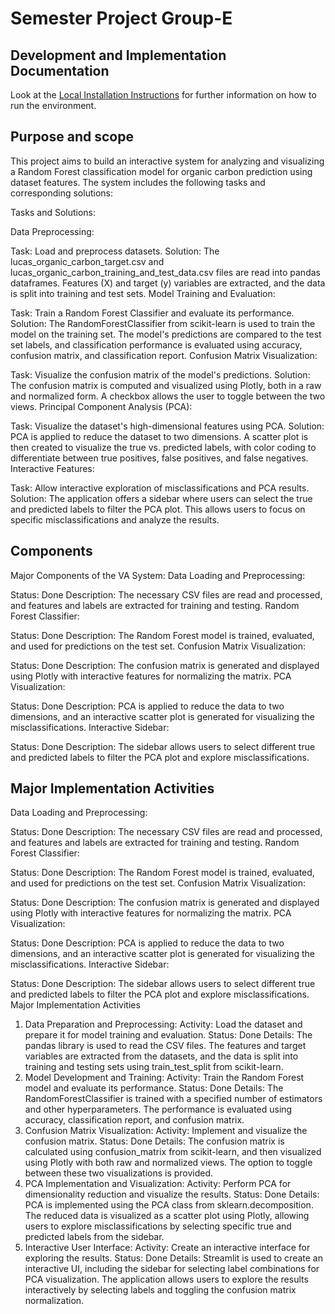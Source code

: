 # Semester Project Group-E

## Development and Implementation Documentation
Look at the [Local Installation Instructions](docs/local-install-instructions.md) for further information on how to run the environment.

## Purpose and scope
This project aims to build an interactive system for analyzing and visualizing a Random Forest classification model for organic carbon prediction using dataset features. The system includes the following tasks and corresponding solutions:

Tasks and Solutions:

Data Preprocessing:

Task: Load and preprocess datasets.
Solution: The lucas_organic_carbon_target.csv and lucas_organic_carbon_training_and_test_data.csv files are read into pandas dataframes. Features (X) and target (y) variables are extracted, and the data is split into training and test sets.
Model Training and Evaluation:

Task: Train a Random Forest Classifier and evaluate its performance.
Solution: The RandomForestClassifier from scikit-learn is used to train the model on the training set. The model's predictions are compared to the test set labels, and classification performance is evaluated using accuracy, confusion matrix, and classification report.
Confusion Matrix Visualization:

Task: Visualize the confusion matrix of the model's predictions.
Solution: The confusion matrix is computed and visualized using Plotly, both in a raw and normalized form. A checkbox allows the user to toggle between the two views.
Principal Component Analysis (PCA):

Task: Visualize the dataset's high-dimensional features using PCA.
Solution: PCA is applied to reduce the dataset to two dimensions. A scatter plot is then created to visualize the true vs. predicted labels, with color coding to differentiate between true positives, false positives, and false negatives.
Interactive Features:

Task: Allow interactive exploration of misclassifications and PCA results.
Solution: The application offers a sidebar where users can select the true and predicted labels to filter the PCA plot. This allows users to focus on specific misclassifications and analyze the results.

## Components
Major Components of the VA System:
Data Loading and Preprocessing:

Status: Done
Description: The necessary CSV files are read and processed, and features and labels are extracted for training and testing.
Random Forest Classifier:

Status: Done
Description: The Random Forest model is trained, evaluated, and used for predictions on the test set.
Confusion Matrix Visualization:

Status: Done
Description: The confusion matrix is generated and displayed using Plotly with interactive features for normalizing the matrix.
PCA Visualization:

Status: Done
Description: PCA is applied to reduce the data to two dimensions, and an interactive scatter plot is generated for visualizing the misclassifications.
Interactive Sidebar:

Status: Done
Description: The sidebar allows users to select different true and predicted labels to filter the PCA plot and explore misclassifications.

## Major Implementation Activities
Data Loading and Preprocessing:

Status: Done
Description: The necessary CSV files are read and processed, and features and labels are extracted for training and testing.
Random Forest Classifier:

Status: Done
Description: The Random Forest model is trained, evaluated, and used for predictions on the test set.
Confusion Matrix Visualization:

Status: Done
Description: The confusion matrix is generated and displayed using Plotly with interactive features for normalizing the matrix.
PCA Visualization:

Status: Done
Description: PCA is applied to reduce the data to two dimensions, and an interactive scatter plot is generated for visualizing the misclassifications.
Interactive Sidebar:

Status: Done
Description: The sidebar allows users to select different true and predicted labels to filter the PCA plot and explore misclassifications.
Major Implementation Activities
1. Data Preparation and Preprocessing:
Activity: Load the dataset and prepare it for model training and evaluation.
Status: Done
Details: The pandas library is used to read the CSV files. The features and target variables are extracted from the datasets, and the data is split into training and testing sets using train_test_split from scikit-learn.
2. Model Development and Training:
Activity: Train the Random Forest model and evaluate its performance.
Status: Done
Details: The RandomForestClassifier is trained with a specified number of estimators and other hyperparameters. The performance is evaluated using accuracy, classification report, and confusion matrix.
3. Confusion Matrix Visualization:
Activity: Implement and visualize the confusion matrix.
Status: Done
Details: The confusion matrix is calculated using confusion_matrix from scikit-learn, and then visualized using Plotly with both raw and normalized views. The option to toggle between these two visualizations is provided.
4. PCA Implementation and Visualization:
Activity: Perform PCA for dimensionality reduction and visualize the results.
Status: Done
Details: PCA is implemented using the PCA class from sklearn.decomposition. The reduced data is visualized as a scatter plot using Plotly, allowing users to explore misclassifications by selecting specific true and predicted labels from the sidebar.
5. Interactive User Interface:
Activity: Create an interactive interface for exploring the results.
Status: Done
Details: Streamlit is used to create an interactive UI, including the sidebar for selecting label combinations for PCA visualization. The application allows users to explore the results interactively by selecting labels and toggling the confusion matrix normalization.
